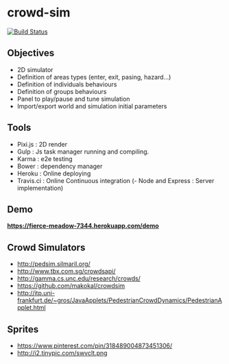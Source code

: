 crowd-sim
=========

[![Build Status](https://travis-ci.org/Jacq/crowd-sim.svg?branch=master)](https://travis-ci.org/Jacq/crowd-sim)

## Objectives ##
- 2D simulator
- Definition of areas types (enter, exit, pasing, hazard...)
- Definition of individuals behaviours
- Definition of groups behaviours
- Panel to play/pause and tune simulation
- Import/export world and simulation initial parameters

## Tools  ##
- Pixi.js : 2D render
- Gulp : Js task manager running and compiling.
- Karma : e2e testing
- Bower : dependency manager
- Heroku : Online deploying
- Travis.ci : Online Continuous integration
(- Node and Express : Server implementation)

## Demo ##
**https://fierce-meadow-7344.herokuapp.com/demo**

## Crowd Simulators
- http://pedsim.silmaril.org/
- http://www.tbx.com.sg/crowdsapi/
- http://gamma.cs.unc.edu/research/crowds/
- https://github.com/makokal/crowdsim
- http://itp.uni-frankfurt.de/~gros/JavaApplets/PedestrianCrowdDynamics/PedestrianApplet.html

## Sprites
- https://www.pinterest.com/pin/318489004873451306/
- http://i2.tinypic.com/swvclt.png
